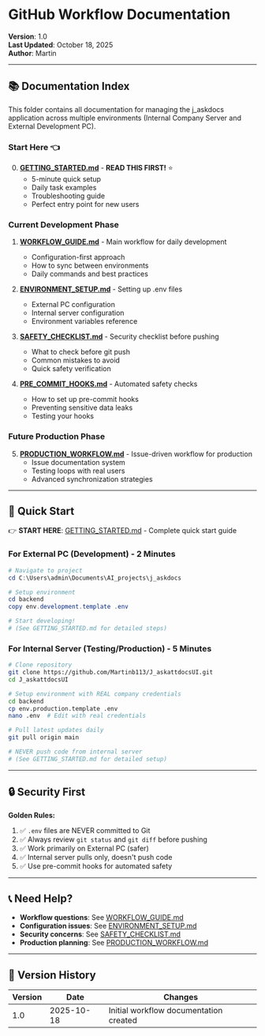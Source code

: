 # GitHub Workflow Documentation

**Version**: 1.0  
**Last Updated**: October 18, 2025  
**Author**: Martin

---

## 📚 Documentation Index

This folder contains all documentation for managing the j_askdocs application across multiple environments (Internal Company Server and External Development PC).

### **Start Here** 👈

0. **[GETTING_STARTED.md](GETTING_STARTED.md)** - **READ THIS FIRST!** ⭐
   - 5-minute quick setup
   - Daily task examples
   - Troubleshooting guide
   - Perfect entry point for new users

### **Current Development Phase**

1. **[WORKFLOW_GUIDE.md](WORKFLOW_GUIDE.md)** - Main workflow for daily development
   - Configuration-first approach
   - How to sync between environments
   - Daily commands and best practices

2. **[ENVIRONMENT_SETUP.md](ENVIRONMENT_SETUP.md)** - Setting up .env files
   - External PC configuration
   - Internal server configuration
   - Environment variables reference

3. **[SAFETY_CHECKLIST.md](SAFETY_CHECKLIST.md)** - Security checklist before pushing
   - What to check before git push
   - Common mistakes to avoid
   - Quick safety verification

4. **[PRE_COMMIT_HOOKS.md](PRE_COMMIT_HOOKS.md)** - Automated safety checks
   - How to set up pre-commit hooks
   - Preventing sensitive data leaks
   - Testing your hooks

### **Future Production Phase**

5. **[PRODUCTION_WORKFLOW.md](PRODUCTION_WORKFLOW.md)** - Issue-driven workflow for production
   - Issue documentation system
   - Testing loops with real users
   - Advanced synchronization strategies

---

## 🎯 Quick Start

👉 **START HERE**: [GETTING_STARTED.md](GETTING_STARTED.md) - Complete quick start guide

### **For External PC (Development)** - 2 Minutes

```powershell
# Navigate to project
cd C:\Users\admin\Documents\AI_projects\j_askdocs

# Setup environment
cd backend
copy env.development.template .env

# Start developing!
# (See GETTING_STARTED.md for detailed steps)
```

### **For Internal Server (Testing/Production)** - 5 Minutes

```bash
# Clone repository
git clone https://github.com/Martinb113/J_askattdocsUI.git
cd J_askattdocsUI

# Setup environment with REAL company credentials
cd backend
cp env.production.template .env
nano .env  # Edit with real credentials

# Pull latest updates daily
git pull origin main

# NEVER push code from internal server
# (See GETTING_STARTED.md for detailed setup)
```

---

## 🔒 Security First

**Golden Rules:**
1. ✅ `.env` files are NEVER committed to Git
2. ✅ Always review `git status` and `git diff` before pushing
3. ✅ Work primarily on External PC (safer)
4. ✅ Internal server pulls only, doesn't push code
5. ✅ Use pre-commit hooks for automated safety

---

## 📞 Need Help?

- **Workflow questions**: See [WORKFLOW_GUIDE.md](WORKFLOW_GUIDE.md)
- **Configuration issues**: See [ENVIRONMENT_SETUP.md](ENVIRONMENT_SETUP.md)
- **Security concerns**: See [SAFETY_CHECKLIST.md](SAFETY_CHECKLIST.md)
- **Production planning**: See [PRODUCTION_WORKFLOW.md](PRODUCTION_WORKFLOW.md)

---

## 🔄 Version History

| Version | Date | Changes |
|---------|------|---------|
| 1.0 | 2025-10-18 | Initial workflow documentation created |

